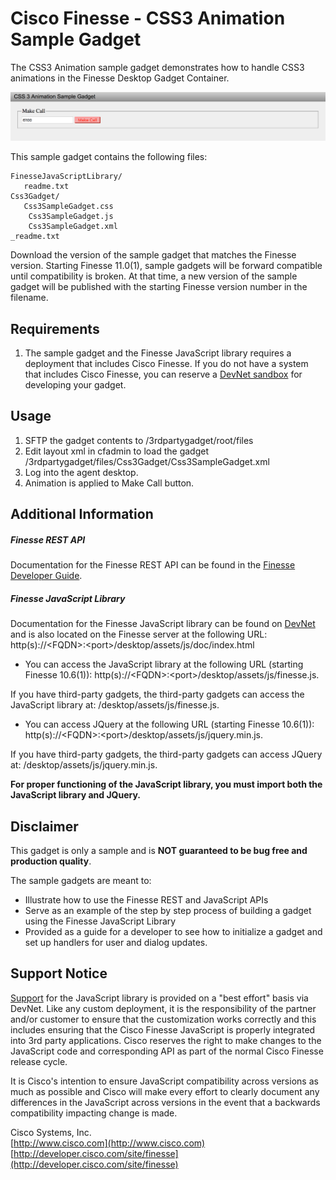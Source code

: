 # Cisco Finesse - CSS3 Animation Sample Gadget
The CSS3 Animation sample gadget demonstrates how to handle CSS3 animations in the Finesse Desktop Gadget Container.

![Sample Gadget Screenshot](Screenshot.png)

This sample gadget contains the following files:

	FinesseJavaScriptLibrary/
	   readme.txt
	Css3Gadget/
	   Css3SampleGadget.css
        Css3SampleGadget.js
        Css3SampleGadget.xml
	_readme.txt

Download the version of the sample gadget that matches the Finesse version. Starting Finesse 11.0(1), sample gadgets will be forward compatible until compatibility is broken. At that time, a new version of the sample gadget will be published with the starting Finesse version number in the filename.

## Requirements
1. The sample gadget and the Finesse JavaScript library requires a deployment that includes Cisco Finesse. If you do not have a system that includes Cisco Finesse, you can reserve a [DevNet sandbox](https://developer.cisco.com/docs/finesse/#!sandbox) for developing your gadget.

## Usage
1. SFTP the gadget contents to /3rdpartygadget/root/files
2. Edit layout xml in cfadmin to load the gadget
   <gadget>/3rdpartygadget/files/Css3Gadget/Css3SampleGadget.xml</gadget>
3. Log into the agent desktop.
4. Animation is applied to Make Call button.

## Additional Information
##### Finesse REST API
Documentation for the Finesse REST API can be found in the [Finesse Developer Guide](https://developer.cisco.com/docs/finesse/#!rest-api-dev-guide).

##### Finesse JavaScript Library
Documentation for the Finesse JavaScript library can be found on [DevNet](https://developer.cisco.com/docs/finesse/#!javascript-library) and is also located on the Finesse server at the following URL: http(s)://&lt;FQDN&gt;:&lt;port&gt;/desktop/assets/js/doc/index.html

- You can access the JavaScript library at the following URL (starting Finesse 10.6(1)): http(s)://&lt;FQDN&gt;:&lt;port&gt;/desktop/assets/js/finesse.js.

 If you have third-party gadgets, the third-party gadgets can access the JavaScript library at: /desktop/assets/js/finesse.js.

- You can access JQuery at the following URL (starting Finesse 10.6(1)): http(s)://&lt;FQDN&gt;:&lt;port&gt;/desktop/assets/js/jquery.min.js.

 If you have third-party gadgets, the third-party gadgets can access JQuery at: /desktop/assets/js/jquery.min.js.

**For proper functioning of the JavaScript library, you must import both the JavaScript library and JQuery.**

## Disclaimer
This gadget is only a sample and is **NOT guaranteed to be bug free and production quality**.

The sample gadgets are meant to:
- Illustrate how to use the Finesse REST and JavaScript APIs
- Serve as an example of the step by step process of building a gadget using the Finesse JavaScript Library
- Provided as a guide for a developer to see how to initialize a gadget and set up handlers for user and dialog updates.

## Support Notice
[Support](https://developer.cisco.com/site/support) for the JavaScript library is provided on a "best effort" basis via DevNet. Like any custom deployment, it is the responsibility of the partner and/or customer to ensure that the customization works correctly and this includes ensuring that the Cisco Finesse JavaScript is properly integrated into 3rd party applications. Cisco reserves the right to make changes to the JavaScript code and corresponding API as part of the normal Cisco Finesse release cycle.

It is Cisco's intention to ensure JavaScript compatibility across versions as much as possible and Cisco will make every effort to clearly document any differences in the JavaScript across versions in the event that a backwards compatibility impacting change is made.

Cisco Systems, Inc.<br>
[http://www.cisco.com](http://www.cisco.com)<br>
[http://developer.cisco.com/site/finesse](http://developer.cisco.com/site/finesse)